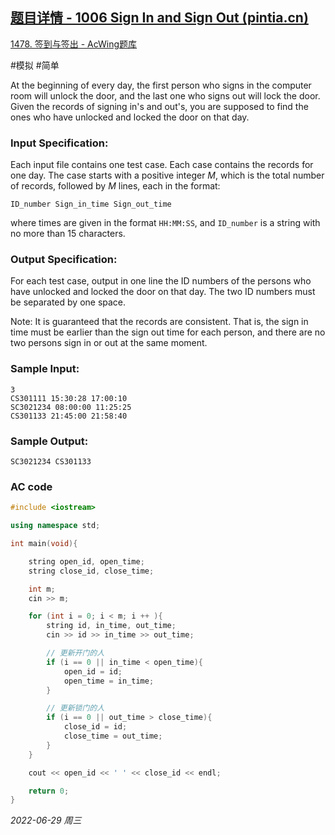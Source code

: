 ## [题目详情 - 1006 Sign In and Sign Out (pintia.cn)](https://pintia.cn/problem-sets/994805342720868352/problems/994805516654460928)

[1478. 签到与签出 - AcWing题库](https://www.acwing.com/problem/content/1480/)

#模拟 #简单

At the beginning of every day, the first person who signs in the computer room will unlock the door, and the last one who signs out will lock the door. Given the records of signing in's and out's, you are supposed to find the ones who have unlocked and locked the door on that day.

### Input Specification:

Each input file contains one test case. Each case contains the records for one day. The case starts with a positive integer *M*, which is the total number of records, followed by *M* lines, each in the format:

```
ID_number Sign_in_time Sign_out_time
```

where times are given in the format `HH:MM:SS`, and `ID_number` is a string with no more than 15 characters.

### Output Specification:

For each test case, output in one line the ID numbers of the persons who have unlocked and locked the door on that day. The two ID numbers must be separated by one space.

Note: It is guaranteed that the records are consistent. That is, the sign in time must be earlier than the sign out time for each person, and there are no two persons sign in or out at the same moment.

### Sample Input:

```in
3
CS301111 15:30:28 17:00:10
SC3021234 08:00:00 11:25:25
CS301133 21:45:00 21:58:40
```

### Sample Output:

```out
SC3021234 CS301133
```

### AC code

```cpp
#include <iostream>

using namespace std;

int main(void){

    string open_id, open_time;
    string close_id, close_time;

    int m;
    cin >> m;

    for (int i = 0; i < m; i ++ ){
        string id, in_time, out_time;
        cin >> id >> in_time >> out_time;

        // 更新开门的人
        if (i == 0 || in_time < open_time){
            open_id = id;
            open_time = in_time;
        }

        // 更新锁门的人
        if (i == 0 || out_time > close_time){
            close_id = id;
            close_time = out_time;
        }
    }

    cout << open_id << ' ' << close_id << endl;

    return 0;
}
```


*2022-06-29 周三*